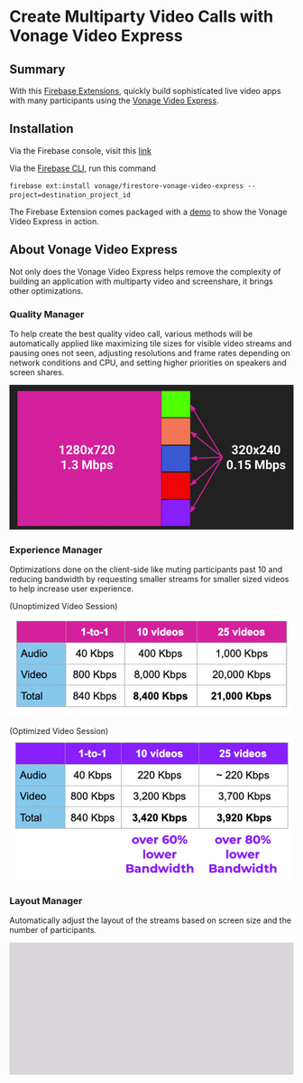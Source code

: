 # Create Multiparty Video Calls with Vonage Video Express

## Summary

With this [Firebase Extensions](https://firebase.google.com/docs/extensions), quickly build sophisticated live video apps with many participants using the [Vonage Video Express](https://tokbox.com/developer/video-express/).

## Installation

Via the Firebase console, visit this [link](https://console.firebase.google.com/project/_/extensions/install?ref=vonage%2Ffirestore-vonage-video-express)

Via the [Firebase CLI](https://firebase.google.com/docs/cli), run this command
```
firebase ext:install vonage/firestore-vonage-video-express --project=destination_project_id
```

The Firebase Extension comes packaged with a [demo](https://github.com/Vonage/vonage-firebase-extensions/tree/main/demos/video-express/public) to show the Vonage Video Express in action.

## About Vonage Video Express

Not only does the Vonage Video Express helps remove the complexity of building an application with multiparty video and screenshare, it brings other optimizations.

### Quality Manager

To help create the best quality video call, various methods will be automatically applied like maximizing tile sizes for visible video streams and pausing ones not seen, adjusting resolutions and frame rates depending on network conditions and CPU, and setting higher priorities on speakers and screen shares.

![Graphic showing the larger video feed on the left with a higher resolution and more bitrate and a column of other smaller video feeds to the right with smaller resolution and bitrates.](./qualitymanager.jpeg)

### Experience Manager

Optimizations done on the client-side like muting participants past 10 and reducing bandwidth by requesting smaller streams for smaller sized videos to help increase user experience.

(Unoptimized Video Session)
![Table showing the amount of bandwidth used for audio and video for 1 to 1, 10 videos, and 25 videos in unoptimized sessions.](./unoptimized-video-session.jpeg)

(Optimized Video Session)
![Table showing the amount of bandwidth used for audio and video for 1 to 1, 10 videos, and 25 videos in optimized sessions with as much as 80% lower bandwidth.](./optimized-video-session.jpeg)

### Layout Manager

Automatically adjust the layout of the streams based on screen size and the number of participants.

![Demonstrating the layout changes of colored blocks representing video feeds as they are being added and removed to the screen.](./layoutmanager.gif)
